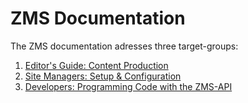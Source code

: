 # ZMS Documentation

The ZMS documentation adresses three target-groups:

1. <a href="edit_overview.md">Editor's Guide: Content Production</a>
1. <a href="manage_overview.md">Site Managers: Setup & Configuration</a>
1. <a href="develop_overview.md">Developers: Programming Code with the ZMS-API</a>

